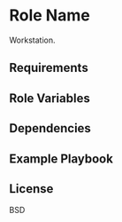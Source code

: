 Role Name
=========

Workstation.

Requirements
------------



Role Variables
--------------



Dependencies
------------



Example Playbook
----------------



License
-------

BSD
